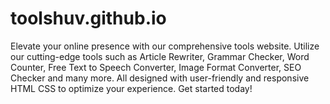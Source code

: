 # toolshuv.github.io
Elevate your online presence with our comprehensive tools website. Utilize our cutting-edge tools such as Article Rewriter, Grammar Checker, Word Counter, Free Text to Speech Converter, Image Format Converter, SEO Checker and many more. All designed with user-friendly and responsive HTML CSS to optimize your experience. Get started today!

